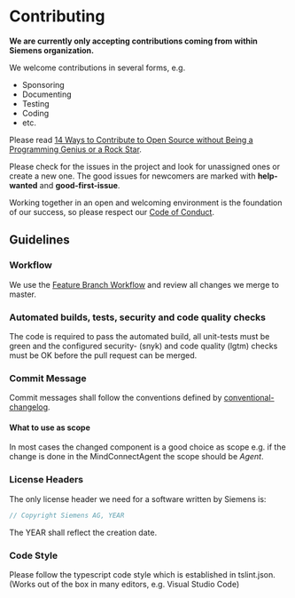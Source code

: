 # Contributing

**We are currently only accepting contributions coming from within Siemens organization.**

We welcome contributions in several forms, e.g.

* Sponsoring
* Documenting
* Testing
* Coding
* etc.

Please read [14 Ways to Contribute to Open Source without Being a Programming Genius or a Rock Star](https://smartbear.com/blog/test-and-monitor/14-ways-to-contribute-to-open-source-without-being/).

Please check for the issues in the project and look for unassigned ones or create a new one. The good issues for newcomers are marked with **help-wanted** and **good-first-issue**.

Working together in an open and welcoming environment is the foundation of our
success, so please respect our [Code of Conduct](CODE_OF_CONDUCT.md).

## Guidelines

### Workflow

We use the [Feature Branch Workflow](https://www.atlassian.com/git/tutorials/comparing-workflows/feature-branch-workflow)
and review all changes we merge to master.

### Automated builds, tests, security and code quality checks

The code is required to pass the automated build, all unit-tests must be green and the configured security- (snyk) and code quality (lgtm) checks
must be OK before the pull request can be merged.

### Commit Message

Commit messages shall follow the conventions defined by [conventional-changelog](https://www.conventionalcommits.org/).

#### What to use as scope

In most cases the changed component is a good choice as scope
e.g. if the change is done in the MindConnectAgent  the scope should be *Agent*.

### License Headers

The only license header we need for a software written by Siemens is:

```javascript
// Copyright Siemens AG, YEAR
```

The YEAR shall reflect the creation date.

### Code Style

Please follow the typescript code style which is established in tslint.json. (Works out of the box in many editors, e.g. Visual Studio Code)